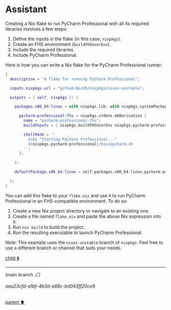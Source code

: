 # Assistant

Creating a Nix flake to run PyCharm Professional with all its required libraries involves a few steps:

1. Define the inputs in the flake (in this case, `nixpkgs`).
2. Create an FHS environment (`buildFHSUserEnv`).
3. Include the required libraries.
4. Include PyCharm Professional.

Here is how you can write a Nix flake for the PyCharm Professional runner:

```nix
{
  description = "A flake for running PyCharm Professional";

  inputs.nixpkgs.url = "github:NixOS/nixpkgs/nixos-unstable";

  outputs = { self, nixpkgs }: {

    packages.x86_64-linux = with nixpkgs.lib; with nixpkgs.systemPackages; rec {

      pycharm-professional-fhs = nixpkgs.stdenv.mkDerivation {
        name = "pycharm-professional-fhs";
        buildInputs = [ nixpkgs.buildFHSUserEnv nixpkgs.pycharm-professional ];

        shellHook = ''
          echo "Starting PyCharm Professional..."
          ${nixpkgs.pycharm-professional}/bin/pycharm.sh
        '';
      };

    };

    defaultPackage.x86_64-linux = self.packages.x86_64-linux.pycharm-professional-fhs;

  };
}
```

You can add this flake to your `flake.nix` and use it to run PyCharm Professional in an FHS-compatible environment. To do so:

1. Create a new Nix project directory or navigate to an existing one.
2. Create a file named `flake.nix` and paste the above Nix expression into it.
3. Run `nix build` to build the project.
4. Run the resulting executable to launch PyCharm Professional.

Note: This example uses the `nixos-unstable` branch of `nixpkgs`. Feel free to use a different branch or channel that suits your needs.

[child ⬇️](#aaa23cfd-a1bf-4b3d-a68c-bd043ff20ce9)

---

(main branch ⎇)
###### aaa23cfd-a1bf-4b3d-a68c-bd043ff20ce9
[parent ⬆️](#42c063b1-0d42-4e18-b1cd-e434c3feb924)
